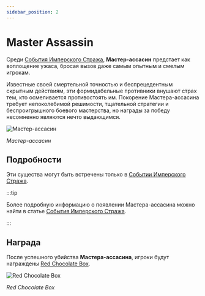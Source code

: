 ```yaml
---
sidebar_position: 2
---
```


# Master Assassin

Среди [События Имперского Стража](/events/imperial-guardian), **Мастер-ассасин** предстает как воплощение ужаса, бросая вызов даже самым опытным и смелым игрокам.

Известные своей смертельной точностью и беспрецедентным скрытным действиям, эти формидабельные противники внушают страх тем, кто осмеливается противостоять им. Покорение Мастера-ассасина требует непоколебимой решимости, тщательной стратегии и беспроигрышного боевого мастерства, но награды за победу несомненно являются нечто выдающимся.

![Мастер-ассасин](/img/monsters/special/others/master-assassin.jpg)

_Мастер-ассасин_

## Подробности

Эти существа могут быть встречены только в [Событии Имперского Стража](/events/imperial-guardian).

:::tip

Более подробную информацию о появлении Мастера-ассасина можно найти в статье [События Имперского Стража](/events/imperial-guardian).

:::

## Награда

После успешного убийства **Мастера-ассасина**, игроки будут награждены [Red Chocolate Box](/items/item-bags/misc/red-chocolate-box).

![Red Chocolate Box](/img/items/item-bags/red-chocolate-box.png)

_Red Chocolate Box_
